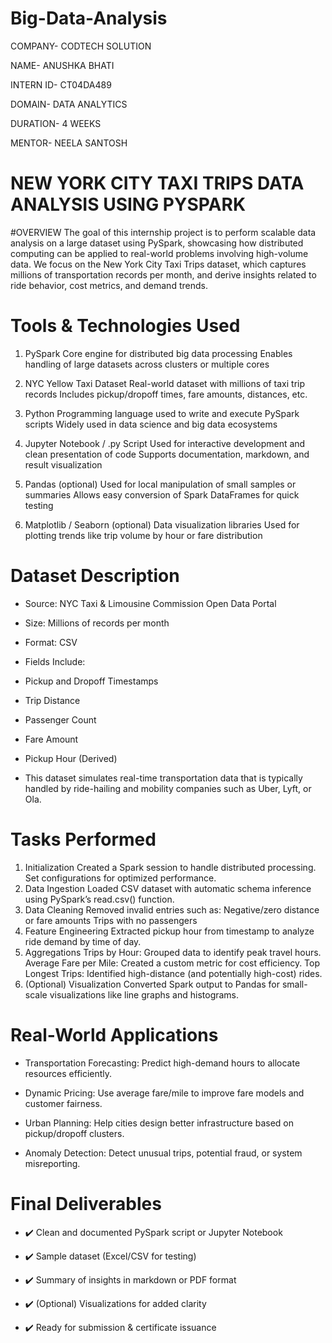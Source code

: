 # Big-Data-Analysis
COMPANY- CODTECH SOLUTION

NAME- ANUSHKA BHATI

INTERN ID- CT04DA489

DOMAIN- DATA ANALYTICS

DURATION- 4 WEEKS

MENTOR- NEELA SANTOSH
# NEW YORK CITY TAXI TRIPS DATA ANALYSIS USING PYSPARK
#OVERVIEW
The goal of this internship project is to perform scalable data analysis on a large dataset using PySpark, showcasing how distributed computing can be applied to real-world problems involving high-volume data. We focus on the New York City Taxi Trips dataset, which captures millions of transportation records per month, and derive insights related to ride behavior, cost metrics, and demand trends.
# Tools & Technologies Used
1. PySpark
      Core engine for distributed big data processing
      Enables handling of large datasets across clusters or multiple cores
      
2. NYC Yellow Taxi Dataset
       Real-world dataset with millions of taxi trip records
       Includes pickup/dropoff times, fare amounts, distances, etc.
       
3. Python
       Programming language used to write and execute PySpark scripts
       Widely used in data science and big data ecosystems
       
4. Jupyter Notebook / .py Script
       Used for interactive development and clean presentation of code
       Supports documentation, markdown, and result visualization
       
5. Pandas (optional)
       Used for local manipulation of small samples or summaries
        Allows easy conversion of Spark DataFrames for quick testing
        
6. Matplotlib / Seaborn (optional)
        Data visualization libraries
        Used for plotting trends like trip volume by hour or fare distribution 
# Dataset Description
* Source: NYC Taxi & Limousine Commission Open Data Portal

* Size: Millions of records per month

* Format: CSV

* Fields Include:

* Pickup and Dropoff Timestamps

* Trip Distance

* Passenger Count

* Fare Amount

* Pickup Hour (Derived)

* This dataset simulates real-time transportation data that is typically handled by ride-hailing and mobility companies such as Uber, Lyft, or Ola.
# Tasks Performed
1. Initialization
   Created a Spark session to handle distributed processing.
   Set configurations for optimized performance.
2. Data Ingestion
   Loaded CSV dataset with automatic schema inference using PySpark’s read.csv() function.
3. Data Cleaning
   Removed invalid entries such as:
   Negative/zero distance or fare amounts
   Trips with no passengers
4. Feature Engineering
   Extracted pickup hour from timestamp to analyze ride demand by time of day.
5. Aggregations
   Trips by Hour: Grouped data to identify peak travel hours.
   Average Fare per Mile: Created a custom metric for cost efficiency.
   Top Longest Trips: Identified high-distance (and potentially high-cost) rides.
6. (Optional) Visualization
   Converted Spark output to Pandas for small-scale visualizations like line graphs and histograms.
# Real-World Applications
* Transportation Forecasting: Predict high-demand hours to allocate resources efficiently.
  
* Dynamic Pricing: Use average fare/mile to improve fare models and customer fairness.
  
*  Urban Planning: Help cities design better infrastructure based on pickup/dropoff clusters.
  
* Anomaly Detection: Detect unusual trips, potential fraud, or system misreporting.
# Final Deliverables
* ✔️ Clean and documented PySpark script or Jupyter Notebook
  
* ✔️ Sample dataset (Excel/CSV for testing)
  
* ✔️ Summary of insights in markdown or PDF format

* ✔️ (Optional) Visualizations for added clarity
  
* ✔️ Ready for submission & certificate issuance



